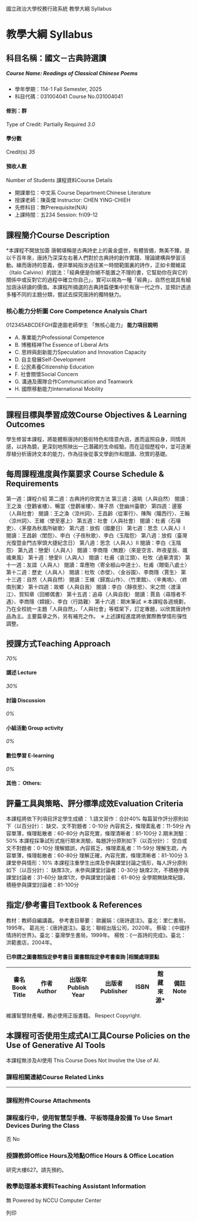 國立政治大學校務行政系統 教學大綱 Syllabus
# 教學大綱 Syllabus
##  科目名稱：國文－古典詩選讀
#####  Course Name: Readings of Classical Chinese Poems
  * 學年學期：114-1 Fall Semester, 2025 
  * 科目代碼：031004041 Course No.031004041


#### 修別：群
Type of Credit: Partially Required 
_3.0_
#### 學分數
Credit(s)
_35_
#### 預收人數
Number of Students
課程資料Course Details
  * 開課單位：中文系 Course Department:Chinese Literature 
  * 授課老師：陳英傑 Instructor: CHEN YING-CHIEH 
  * 先修科目：無Prerequisite(N/A)
  * 上課時間：五234 Session: fri09-12


##  課程簡介Course Description
*本課程不開放加簽
唐朝堪稱是古典詩史上的黃金盛世，有體皆備，無美不臻，是以千百年來，唐詩乃深深左右著人們對於古典詩的創作實踐、理論建構與學習活動。緣而唐詩的意義，便非單純指涉過往某一時間範圍裏的詩作，正如卡爾維諾（Italo Calvino）的說法：「經典便是你絕不能置之不理的書，它幫助你在與它的關係中或反對它的過程中確立你自己」，實可以視為一種「經典」，自然也就具有細加涵泳研讀的價值。本課程所摘選的古典詩篇便集中於有唐一代之作，並預計透過多種不同的主題分類，嘗試去探究唐詩的獨特魅力。
###  核心能力分析圖 Core Competence Analysis Chart
012345ABCDEFGH雷達圖老師學生
「無核心能力」 
**能力項目說明**
  * A. 專業能力Professional Competence
  * B. 博雅精神The Essence of Liberal Arts
  * C. 思辨與創新能力Speculation and Innovation Capacity
  * D. 自主發展Self-Development
  * E. 公民素養Citizenship Education
  * F. 社會關懷Social Concern
  * G. 溝通及團隊合作Communication and Teamwork
  * H. 國際移動能力International Mobility


* * *
##  課程目標與學習成效Course Objectives & Learning Outcomes 
學生修習本課程，將能體察唐詩的藝術特色和情意內涵，進而返照自身，同情共感，以詩為鏡，更深刻地照映出一己潛藏的生命經驗。而在這個歷程中，並可逐漸厚植分析唐詩文本的能力，作為往後從事文學創作和閱讀、欣賞的基礎。
##  每周課程進度與作業要求 Course Schedule & Requirements
第一週：課程介紹
第二週：古典詩的欣賞方法
第三週：遠眺（人與自然）
閱讀：王之渙〈登鸛雀樓〉、暢當〈登鸛雀樓〉、陳子昂〈登幽州臺歌〉
第四週：邊塞（人與社會）
閱讀：王之渙〈涼州詞〉、王昌齡〈從軍行〉、陳陶〈隴西行〉、王翰〈涼州詞〉、王維〈使至塞上〉
第五週：社會（人與社會）
閱讀：杜甫〈石壕吏〉、〈茅屋為秋風所破歌〉
第六週：放假（國慶日）
第七週：思念（人與人）I
閱讀：王昌齡〈閨怨〉、李白〈子夜秋歌〉、李白〈玉階怨〉
第八週：放假（臺灣光復暨金門古寧頭大捷紀念日）
第八週：思念（人與人）II
閱讀：李白〈玉階怨〉
第九週：戀愛I（人與人）
閱讀：李商隱〈無題〉（來是空言、昨夜星辰、颯颯東風）
第十週：戀愛II（人與人）
閱讀：杜甫〈哀江頭〉、杜牧〈過華清宮〉
第十一週：友誼（人與人）
閱讀：韋應物〈寄全椒山中道士〉、杜甫〈贈衛八處士〉
第十二週：歷史（人與人）
閱讀：杜牧〈赤壁〉、〈金谷園〉、李商隱〈賈生〉
第十三週：自然（人與自然）
閱讀：王維〈歸嵩山作〉、〈竹里館〉、〈辛夷塢〉、〈終南別業〉
第十四週：故鄉（人與自我）
閱讀：李白〈靜夜思〉、宋之問〈渡漢江〉、賀知章〈回鄉偶書〉
第十五週：追尋（人與自我）
閱讀：賈島〈尋隱者不遇〉、李商隱〈嫦娥〉、李白〈行路難〉
第十六週：期末筆試
＊本課程各週規劃，乃在全校統一主題「人與自然」、「人與社會」等框架下，訂定專題，以欣賞唐詩作品為主。主要篇章之外，另有補充之作。
＊上述課程進度將依實際教學情形彈性調整。
##  授課方式Teaching Approach
_70%_
####  講述 Lecture
_30%_
####  討論 Discussion
_0%_
####  小組活動 Group activity
_0%_
####  數位學習 E-learning
_0%_
####  其他： Others:
##  評量工具與策略、評分標準成效Evaluation Criteria
本課程將依下列項目評定學生成績：
1.語文習作：合計40%
每篇習作評分原則如下（以百分計）：
缺交、文不對題者：0-10分
內容貧乏，條理紊亂者：11-59分
內容單薄，條理鬆散者：60-80分
內容充實，條理清晰者：81-100分
2.期末測驗：50%
本課程採筆試形式施行期末測驗，每題評分原則如下（以百分計）：
空白或文不對題者：0-10分
理解錯誤，內容貧乏，條理紊亂者：11-59分
理解生疏，內容單薄，條理鬆散者：60-80分
理解正確，內容充實，條理清晰者：81-100分
3.課堂參與情形：10%
本課程注重學生出席及參與課堂討論之情形，每人評分原則如下（以百分計）：
缺席3次，未參與課堂討論者：0-30分
缺席2次，不積極參與課堂討論者：31-60分
缺席1次，參與課堂討論者：61-80分
全學期無缺席紀錄，積極參與課堂討論者：81-100分
##  指定/參考書目Textbook & References
教材：教師自編講義。
參考書目舉要：
歐麗娟：《唐詩選注》。臺北：里仁書局，1995年。
葛兆光：《唐詩選注》。臺北：聯經出版公司，2020年。
蔡瑜：《中國抒情詩的世界》。臺北：臺灣學生書局，1999年。
楊牧：《一首詩的完成》。臺北：洪範書店，2004年。
####  已申請之圖書館指定參考書目  圖書館指定參考書查詢 |相關處理要點
書名 Book Title |  作者 Author |  出版年 Publish Year |  出版者 Publisher |  ISBN  |  館藏來源* |  備註 Note  
---|---|---|---|---|---|---  
維護智慧財產權，務必使用正版書籍。 Respect Copyright.
##  本課程可否使用生成式AI工具Course Policies on the Use of Generative AI Tools
本課程無涉及AI使用 This Course Does Not Involve the Use of AI.
###  課程相關連結Course Related Links
* * *
###  課程附件Course Attachments
###  課程進行中，使用智慧型手機、平板等隨身設備 To Use Smart Devices During the Class
否  No
###  授課教師Office Hours及地點Office Hours & Office Location
研究大樓627。請先預約。
###  教學助理基本資料Teaching Assistant Information
無
Powered by NCCU Computer Center
  
列印
